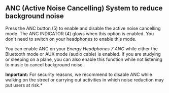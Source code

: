 ## ANC (Active Noise Cancelling) System to reduce background noise

Press the ANC button (5) to enable and disable the active noise cancelling mode. The ANC INDICATOR (4) glows when this option is enabled. You don't need to switch on your headphones to enable this mode. 

You can enable ANC on your *Energy Headphones 7 ANC* while either the Bluetooth mode or AUX mode (audio cable) is enabled. If you are studying or sleeping on a plane, you can also enable this function while not listening to music to cancel background noise.

**Important:** For security reasons, we recommend to disable ANC while walking on the street or carrying out activities in which noise reduction may put users at risk.*

